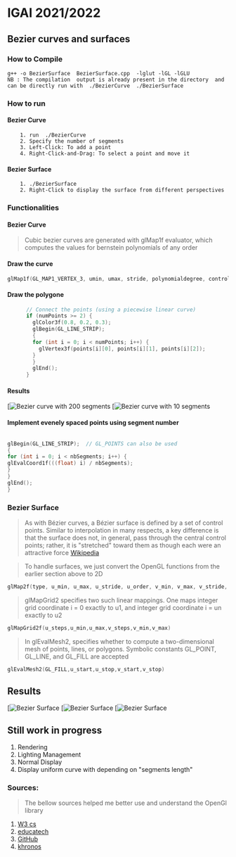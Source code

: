 # IGAI 2021/2022

## Bezier curves and surfaces

### How to Compile 

```
g++ -o BezierSurface  BezierSurface.cpp  -lglut -lGL -lGLU
NB : The compilation  output is already present in the directory  and can be directly run with  ./BezierCurve  ./BezierSurface
```




### How to run 

#### Bezier Curve
		1. run  ./BezierCurve    
		2. Specify the number of segments 
		3. Left-Click: To add a point
		4. Right-Click-and-Drag: To select a point and move it

#### Bezier Surface
		1. ./BezierSurface
		2. Right-Click to display the surface from different perspectives



### Functionalities

#### Bezier Curve 
  
  > Cubic bezier curves are generated with glMap1f evaluator,
  > which computes the values for bernstein polynomials of any order

 #### Draw the curve 

```c++
glMap1f(GL_MAP1_VERTEX_3, umin, umax, stride, polynomialdegree, controlepoints);
```
#### Draw the polygone
 			  
```c++
      // Connect the points (using a piecewise linear curve)
      if (numPoints >= 2) {
        glColor3f(0.8, 0.2, 0.3);
        glBegin(GL_LINE_STRIP);
        {
        for (int i = 0; i < numPoints; i++) {
          glVertex3f(points[i][0], points[i][1], points[i][2]);
        }
        }
        glEnd();
      }
```
#### Results

[![Bezier curve with 200 segments](https://github.com/SelmaDM/IGA/blob/b758b34f005c8bc9d56c6cc0c45b860387e1583c/Bezier_Curve_seg_200.png)
[![Bezier curve with 10 segments ](https://github.com/SelmaDM/IGA/blob/master/Bezier_curve_seg_10.png)


####  Implement evenely spaced points using segment number

  ```c++
  
  glBegin(GL_LINE_STRIP);  // GL_POINTS can also be used
  {
  for (int i = 0; i < nbSegments; i++) {
  glEvalCoord1f(((float) i) / nbSegments);
  }
  }
  glEnd();
  } 
  
  ```
			
### Bezier Surface 

>   As with Bézier curves, a Bézier surface is defined by a set of control points. Similar to interpolation in many 	respects, a key difference is that the surface does not, in general, pass through the central control points;
  	rather, it is "stretched" toward them as though each were an attractive force [Wikipedia](https://en.wikipedia.org/wiki/B%C3%A9zier_surface)
   
> To handle surfaces, we just convert the OpenGL functions from the earlier section above to 2D
```c++  
glMap2f(type, u_min, u_max, u_stride, u_order, v_min, v_max, v_stride, v_order, point_array);
```

> glMapGrid2 specifies two such linear mappings. One maps integer grid coordinate i = 0 exactly to u1, and integer 
> grid coordinate i = un exactly to u2
> 
```c++  
glMapGrid2f(u_steps,u_min,u_max,v_steps,v_min,v_max)
```
> In glEvalMesh2, specifies whether to compute a two-dimensional mesh of points, lines, or polygons. Symbolic 
> constants GL_POINT, GL_LINE, and GL_FILL are accepted
```c++  
glEvalMesh2(GL_FILL,u_start,u_stop,v_start,v_stop)
```
## Results

[![Bezier Surface ](https://github.com/SelmaDM/IGA/blob/master/Surface1.png)
[![Bezier Surface ](https://github.com/SelmaDM/IGA/blob/master/surface2.png)
[![Bezier Surface ](https://github.com/SelmaDM/IGA/blob/master/Surface3.png)

## Still work in progress

1. Rendering
3. Lighting Management
4. Normal Display
5. Display uniform curve with depending on "segments length"


### Sources:
> The bellow sources helped me better use and understand the OpenGl library
1. [W3 cs](https://w3.cs.jmu.edu/bernstdh/web/common/lectures)
2. [educatech](https://educatech.in/opengl-bezier-spline-curve-functions/ )
3. [GitHub](https://github.com/Hanbiubiu/Bezier-curve-surface)
4. [khronos](https://www.khronos.org/opengl/wiki/Code_Resources)
			
	

			
			

